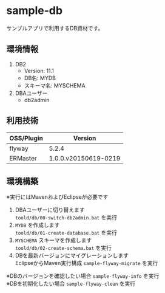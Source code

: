# sample-db
サンプルアプリで利用するDB資材です。  

## 環境情報
1. DB2
    - Version: 11.1
    - DB名: MYDB
    - スキーマ名: MYSCHEMA
1. DBAユーザー
    - db2admin

## 利用技術
| OSS/Plugin | Version |
| ------ | ------- |
| flyway | 5.2.4 |
| ERMaster | 1.0.0.v20150619-0219 |

## 環境構築
※実行にはMavenおよびEclipseが必要です

1. DBAユーザーに切り替えます  
`toold/db/00-switch-db2admin.bat` を実行
1. `MYDB` を作成します  
`toold/db/01-create-database.bat` を実行
1. `MYSCHEMA` スキーマを作成します  
`toold/db/02-create-schema.bat` を実行
1. DBを最新バージョンにマイグレーションします  
EclipseからMaven実行構成 `sample-flyway-migrate` を実行

※DBのバージョンを確認したい場合 `sample-flyway-info` を実行  
※DBを初期化したい場合 `sample-flyway-clean` を実行  
